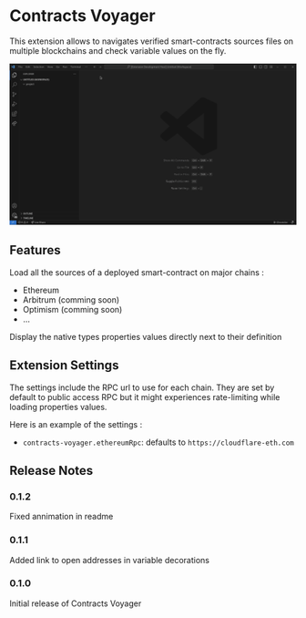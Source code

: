 # Contracts Voyager

This extension allows to navigates verified smart-contracts sources files on multiple blockchains and check variable values on the fly.

![Demo](https://raw.githubusercontent.com/0xmemorygrinder/contracts-voyager/master/assets/demo.gif)

## Features

Load all the sources of a deployed smart-contract on major chains : 
- Ethereum
- Arbitrum (comming soon)
- Optimism (comming soon)
- ...

Display the native types properties values directly next to their definition

## Extension Settings

The settings include the RPC url to use for each chain. They are set by default to public access RPC but it might experiences rate-limiting while loading properties values.

Here is an example of the settings :

* `contracts-voyager.ethereumRpc`: defaults to `https://cloudflare-eth.com`


## Release Notes

### 0.1.2

Fixed annimation in readme

### 0.1.1

Added link to open addresses in variable decorations

### 0.1.0

Initial release of Contracts Voyager